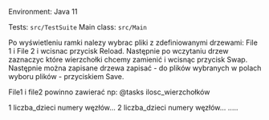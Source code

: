 Environment: Java 11

Tests: `src/TestSuite`
Main class: `src/Main`


Po wyświetleniu ramki nalezy wybrac pliki z zdefiniowanymi drzewami: File 1 i File 2 i wcisnac przycisk Reload.
Następnie po wczytaniu drzew zaznaczyc które wierzchołki chcemy zamienić i wcisnąc przycisk Swap.
Następnie można zapisane drzewa zapisać - do plików wybranych w polach wyboru plików - przyciskiem Save.

File1 i file2 powinno zawierać np:
@tasks ilosc_wierzchołków

1 liczba_dzieci numery węzłów...
2 liczba_dzieci numery węzłów...
.....
